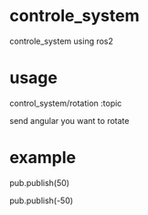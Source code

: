 # controle_system
controle_system using ros2

# usage

control_system/rotation :topic

send angular you want to rotate

# example

pub.publish(50)

pub.publish(-50)
